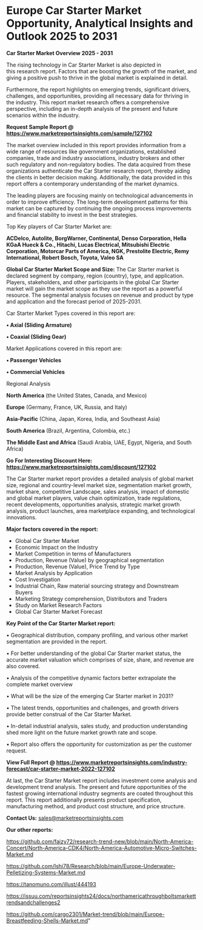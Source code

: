 # Europe Car Starter Market Opportunity, Analytical Insights and Outlook 2025 to 2031

<Strong> Car Starter Market Overview 2025 - 2031</strong>

The rising technology in Car Starter Market is also depicted in this research report. Factors that are boosting the growth of the market, and giving a positive push to thrive in the global market is explained in detail.

Furthermore, the report highlights on emerging trends, significant drivers, challenges, and opportunities, providing all necessary data for thriving in the industry. This report market research offers a comprehensive perspective, including an in-depth analysis of the present and future scenarios within the industry.

<strong>Request Sample Report @ <a href=https://www.marketreportsinsights.com/sample/127102>https://www.marketreportsinsights.com/sample/127102</a></strong>

The market overview included in this report provides information from a wide range of resources like government organizations, established companies, trade and industry associations, industry brokers and other such regulatory and non-regulatory bodies. The data acquired from these organizations authenticate the Car Starter research report, thereby aiding the clients in better decision making. Additionally, the data provided in this report offers a contemporary understanding of the market dynamics.

The leading players are focusing mainly on technological advancements in order to improve efficiency. The long-term development patterns for this market can be captured by continuing the ongoing process improvements and financial stability to invest in the best strategies.

Top Key players of Car Starter Market are:

<strong>ACDelco, Autolite, BorgWarner, Continental, Denso Corporation, Hella KGaA Hueck & Co., Hitachi, Lucas Electrical, Mitsubishi Electric Corporation, Motorcar Parts of America, NGK, Prestolite Electric, Remy International, Robert Bosch, Toyota, Valeo SA</strong>

<strong><b>Global Car Starter Market Scope and Size:</b></strong>
The Car Starter market is declared segment by company, region (country), type, and application. Players, stakeholders, and other participants in the global Car Starter market will gain the market scope as they use the report as a powerful resource. The segmental analysis focuses on revenue and product by type and application and the forecast period of 2025-2031.

Car Starter Market Types covered in this report are:

<strong>• Axial (Sliding Armature)

• Coaxial (Sliding Gear)</strong>

Market Applications covered in this report are:

<strong>• Passenger Vehicles

• Commercial Vehicles</strong> 

Regional Analysis

<strong>North America</strong> (the United States, Canada, and Mexico)

<strong>Europe</strong> (Germany, France, UK, Russia, and Italy)

<strong>Asia-Pacific</strong> (China, Japan, Korea, India, and Southeast Asia)

<strong>South America</strong> (Brazil, Argentina, Colombia, etc.)

<strong>The Middle East and Africa</strong> (Saudi Arabia, UAE, Egypt, Nigeria, and South Africa)

<strong>Go For Interesting Discount Here: <a href=https://www.marketreportsinsights.com/discount/127102>https://www.marketreportsinsights.com/discount/127102</a></strong>

The Car Starter market report provides a detailed analysis of global market size, regional and country-level market size, segmentation market growth, market share, competitive Landscape, sales analysis, impact of domestic and global market players, value chain optimization, trade regulations, recent developments, opportunities analysis, strategic market growth analysis, product launches, area marketplace expanding, and technological innovations.

<strong><b>Major factors covered in the report:</b></strong>
<ul>
  <li>Global Car Starter Market </li>
  <li>Economic Impact on the Industry</li>
  <li>Market Competition in terms of Manufacturers</li>
  <li>Production, Revenue (Value) by geographical segmentation</li>
  <li>Production, Revenue (Value), Price Trend by Type</li>
  <li>Market Analysis by Application</li>
  <li>Cost Investigation</li>
  <li>Industrial Chain, Raw material sourcing strategy and Downstream Buyers</li>
  <li>Marketing Strategy comprehension, Distributors and Traders</li>
  <li>Study on Market Research Factors</li>
  <li>Global Car Starter Market Forecast</li>
</ul>

<strong><b>Key Point of the Car Starter Market report:</b></strong>

• Geographical distribution, company profiling, and various other market segmentation are provided in the report.

• For better understanding of the global Car Starter market status, the accurate market valuation which comprises of size, share, and revenue are also covered.

• Analysis of the competitive dynamic factors better extrapolate the complete market overview

• What will be the size of the emerging Car Starter market in 2031?

• The latest trends, opportunities and challenges, and growth drivers provide better construal of the Car Starter Market.

• In-detail industrial analysis, sales study, and production understanding shed more light on the future market growth rate and scope.

• Report also offers the opportunity for customization as per the customer request.

<strong><b>View Full Report @ <a href=https://www.marketreportsinsights.com/industry-forecast/car-starter-market-2022-127102>https://www.marketreportsinsights.com/industry-forecast/car-starter-market-2022-127102</a></b></strong>


At last, the Car Starter Market report includes investment come analysis and development trend analysis. The present and future opportunities of the fastest growing international industry segments are coated throughout this report. This report additionally presents product specification, manufacturing method, and product cost structure, and price structure.

<strong>Contact Us:</strong>
sales@marketreportsinsights.com

<strong>Our other reports:</strong>

<a href=https://github.com/faizy72/research-trend-new/blob/main/North-America-Concert/North-America-CDK4/North-America-Automotive-Micro-Switches-Market.md>https://github.com/faizy72/research-trend-new/blob/main/North-America-Concert/North-America-CDK4/North-America-Automotive-Micro-Switches-Market.md</a>

<a href=https://github.com/Ishi78/Research/blob/main/Europe-Underwater-Pelletizing-Systems-Market.md>https://github.com/Ishi78/Research/blob/main/Europe-Underwater-Pelletizing-Systems-Market.md</a>

<a href=https://tanomuno.com/illust/444193>https://tanomuno.com/illust/444193</a>

<a href=https://issuu.com/reportsinsights24/docs/northamericathroughboltsmarkettrendsandchallenges2>https://issuu.com/reportsinsights24/docs/northamericathroughboltsmarkettrendsandchallenges2</a>

<a href=https://github.com/cargo2301/Market-trend/blob/main/Europe-Breastfeeding-Shells-Market.md>https://github.com/cargo2301/Market-trend/blob/main/Europe-Breastfeeding-Shells-Market.md</a>"
